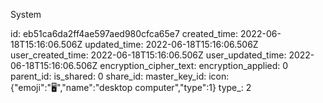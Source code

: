 System

id: eb51ca6da2ff4ae597aed980cfca65e7
created_time: 2022-06-18T15:16:06.506Z
updated_time: 2022-06-18T15:16:06.506Z
user_created_time: 2022-06-18T15:16:06.506Z
user_updated_time: 2022-06-18T15:16:06.506Z
encryption_cipher_text: 
encryption_applied: 0
parent_id: 
is_shared: 0
share_id: 
master_key_id: 
icon: {"emoji":"🖥️","name":"desktop computer","type":1}
type_: 2